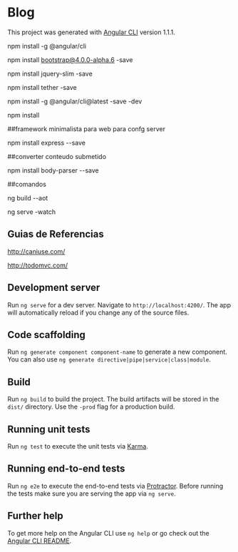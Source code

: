 # Blog

This project was generated with [Angular CLI](https://github.com/angular/angular-cli) version 1.1.1.

npm install -g @angular/cli

npm install bootstrap@4.0.0-alpha.6 -save

npm install jquery-slim -save

npm install tether -save

npm install -g @angular/cli@latest -save -dev

npm install

##framework minimalista para web para confg server

npm install express --save

##converter conteudo submetido

npm install body-parser --save

##comandos

ng build --aot

ng serve -watch

## Guias de Referencias 
http://caniuse.com/

http://todomvc.com/


## Development server

Run `ng serve` for a dev server. Navigate to `http://localhost:4200/`. The app will automatically reload if you change any of the source files.

## Code scaffolding

Run `ng generate component component-name` to generate a new component. You can also use `ng generate directive|pipe|service|class|module`.

## Build

Run `ng build` to build the project. The build artifacts will be stored in the `dist/` directory. Use the `-prod` flag for a production build.

## Running unit tests

Run `ng test` to execute the unit tests via [Karma](https://karma-runner.github.io).

## Running end-to-end tests

Run `ng e2e` to execute the end-to-end tests via [Protractor](http://www.protractortest.org/).
Before running the tests make sure you are serving the app via `ng serve`.

## Further help

To get more help on the Angular CLI use `ng help` or go check out the [Angular CLI README](https://github.com/angular/angular-cli/blob/master/README.md).
